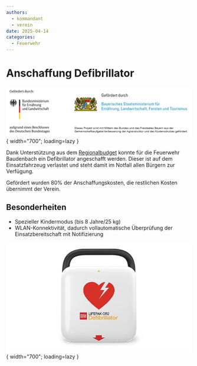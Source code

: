```yaml
---
authors: 
  - kommandant
  - verein
date: 2025-04-14
categories:
  - Feuerwehr
---
```


# Anschaffung Defibrillator

![Förderlogoleiste](../assets/news/2025/foerderlogoleiste.jpg){ width="700"; loading=lazy }

Dank Unterstützung aus dem [Regionalbudget](https://neustadtundland.de/regionalbudget) konnte für die Feuerwehr Baudenbach
ein Defibrillator angeschafft werden. Dieser ist auf dem Einsatzfahrzeug verlastet und steht damit im Notfall
allen Bürgern zur Verfügung.

Gefördert wurden 80% der Anschaffungskosten, die restlichen Kosten übernimmt der Verein.

<!-- more -->

## Besonderheiten

* Spezieller Kindermodus (bis 8 Jahre/25 kg)
* WLAN-Konnektivität, dadurch vollautomatische Überprüfung der Einsatzbereitschaft mit Notifizierung

![Defi](../assets/news/2025/defi.png){ width="700"; loading=lazy }


